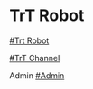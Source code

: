 # TrT Robot


[#Trt Robot](https://telegram.me/TrT_Robot)


[#TrT Channel](https://telegram.me/TrT_Channel)


Admin
[#Admin](https://telegram.me/iSepehr2001)
